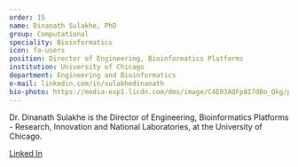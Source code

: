 ```yaml
---
order: 15
name: Dinanath Sulakhe, PhD
group: Computational
speciality: Bioinformatics
icon: fa-users
position: Director of Engineering, Bioinformatics Platforms
institution: University of Chicago
department: Engineering and Bioinformatics
e-mail: linkedin.com/in/sulakhedinanath
bio-photo: https://media-exp1.licdn.com/dms/image/C4E03AQFp8I7dBo_Qkg/profile-displayphoto-shrink_400_400/0?e=1597276800&amp;v=beta&amp;t=Knrj6pDs5Zs1eD2Oye9pEvQfxkwKt_Dyzj6BNCwkew8
---
```


Dr. Dinanath Sulakhe is the Director of Engineering, Bioinformatics Platforms - Research, Innovation and National Laboratories, at the University of Chicago.

[Linked In](https://www.linkedin.com/in/sulakhedinanath/)
